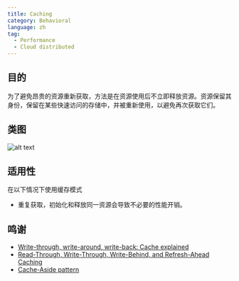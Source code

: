 ```yaml
---
title: Caching
category: Behavioral
language: zh
tag:
  - Performance
  - Cloud distributed
---
```


## 目的

为了避免昂贵的资源重新获取，方法是在资源使用后不立即释放资源。资源保留其身份，保留在某些快速访问的存储中，并被重新使用，以避免再次获取它们。

## 类图

![alt text](./etc/caching.png "Caching")

## 适用性

在以下情况下使用缓存模式

* 重复获取，初始化和释放同一资源会导致不必要的性能开销。

## 鸣谢

* [Write-through, write-around, write-back: Cache explained](http://www.computerweekly.com/feature/Write-through-write-around-write-back-Cache-explained)
* [Read-Through, Write-Through, Write-Behind, and Refresh-Ahead Caching](https://docs.oracle.com/cd/E15357_01/coh.360/e15723/cache_rtwtwbra.htm#COHDG5177)
* [Cache-Aside pattern](https://docs.microsoft.com/en-us/azure/architecture/patterns/cache-aside)
